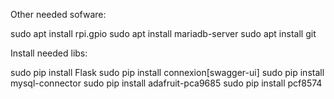 
Other needed sofware:

sudo apt install rpi.gpio
sudo apt install mariadb-server
sudo apt install git

Install needed libs:

sudo pip install Flask
sudo pip install connexion[swagger-ui]
sudo pip install mysql-connector
sudo pip install adafruit-pca9685
sudo pip install pcf8574
